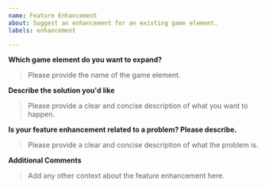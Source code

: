 ```yaml
---
name: Feature Enhancement
about: Suggest an enhancement for an existing game element.
labels: enhancement

---
```


**Which game element do you want to expand?**
> Please provide the name of the game element.

**Describe the solution you'd like**
> Please provide a clear and concise description of what you want to happen.

**Is your feature enhancement related to a problem? Please describe.**
> Please provide a clear and concise description of what the problem is.

**Additional Comments**
> Add any other context about the feature enhancement here.
